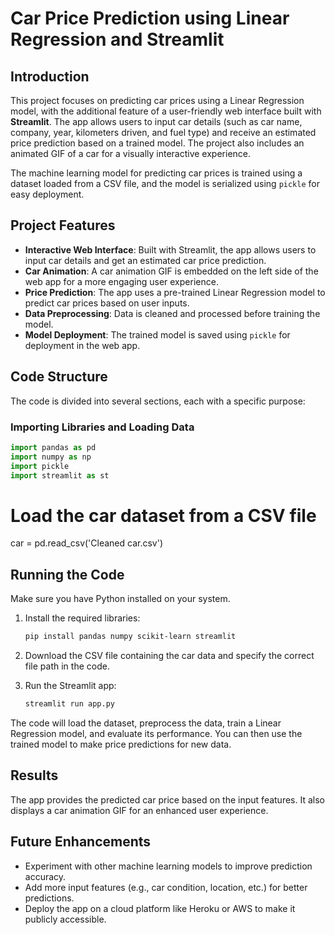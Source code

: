 # Car Price Prediction using Linear Regression and Streamlit


## Introduction
This project focuses on predicting car prices using a Linear Regression model, with the additional feature of a user-friendly web interface built with **Streamlit**. The app allows users to input car details (such as car name, company, year, kilometers driven, and fuel type) and receive an estimated price prediction based on a trained model. The project also includes an animated GIF of a car for a visually interactive experience.

The machine learning model for predicting car prices is trained using a dataset loaded from a CSV file, and the model is serialized using `pickle` for easy deployment.

## Project Features
- **Interactive Web Interface**: Built with Streamlit, the app allows users to input car details and get an estimated car price prediction.
- **Car Animation**: A car animation GIF is embedded on the left side of the web app for a more engaging user experience.
- **Price Prediction**: The app uses a pre-trained Linear Regression model to predict car prices based on user inputs.
- **Data Preprocessing**: Data is cleaned and processed before training the model.
- **Model Deployment**: The trained model is saved using `pickle` for deployment in the web app.

## Code Structure
The code is divided into several sections, each with a specific purpose:

### Importing Libraries and Loading Data
```python
import pandas as pd
import numpy as np
import pickle
import streamlit as st 
```
# Load the car dataset from a CSV file
car = pd.read_csv('Cleaned car.csv')

## Running the Code

Make sure you have Python installed on your system.

1. Install the required libraries:
    ```bash
    pip install pandas numpy scikit-learn streamlit
    ```

2. Download the CSV file containing the car data and specify the correct file path in the code.

3. Run the Streamlit app:
    ```bash
    streamlit run app.py
    ```

The code will load the dataset, preprocess the data, train a Linear Regression model, and evaluate its performance. You can then use the trained model to make price predictions for new data.

## Results

The app provides the predicted car price based on the input features. It also displays a car animation GIF for an enhanced user experience.

## Future Enhancements

- Experiment with other machine learning models to improve prediction accuracy.
- Add more input features (e.g., car condition, location, etc.) for better predictions.
- Deploy the app on a cloud platform like Heroku or AWS to make it publicly accessible.
